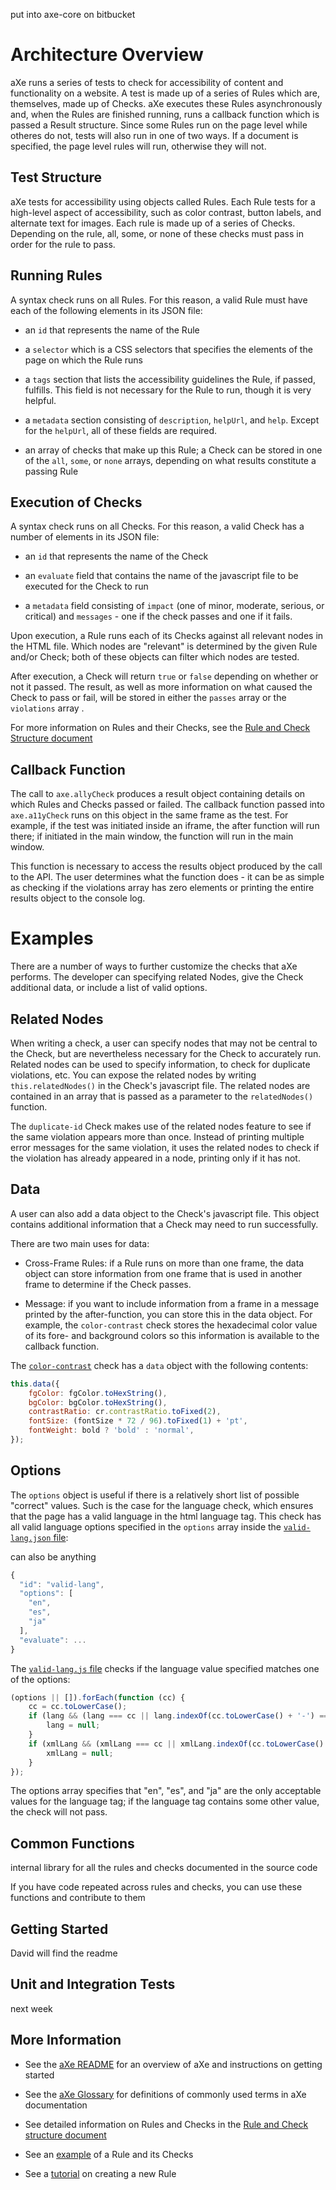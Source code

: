 put into axe-core on bitbucket


# Architecture Overview

aXe runs a series of tests to check for accessibility of content and functionality on a website. A test is made up of a series of Rules which are, themselves, made up of Checks. aXe executes these Rules asynchronously and, when the Rules are finished running, runs a callback function which is passed a Result structure. Since some Rules run on the page level while otheres do not, tests will also run in one of two ways. If a document is specified, the page level rules will run, otherwise they will not.

## Test Structure

aXe tests for accessibility using objects called Rules. Each Rule tests for a high-level aspect of accessibility, such as color contrast, button labels, and alternate text for images. Each rule is made up of a series of Checks. Depending on the rule, all, some, or none of these checks must pass in order for the rule to pass. 

## Running Rules

A syntax check runs on all Rules. For this reason, a valid Rule must have each of the following elements in its JSON file: 

* an `id` that represents the name of the Rule

* a `selector` which is a CSS selectors that specifies the elements of the page on which the Rule runs

* a `tags` section that lists the accessibility guidelines the Rule, if passed, fulfills. This field is not necessary for the Rule to run, though it is very helpful. 

* a `metadata` section consisting of `description`, `helpUrl`, and `help`. Except for the `helpUrl`, all of these fields are required.

* an array of checks that make up this Rule; a Check can be stored in one of the `all`, `some`, or `none` arrays, depending on what results constitute a passing Rule

## Execution of Checks

A syntax check runs on all Checks. For this reason, a valid Check has a number of elements in its JSON file: 

* an `id` that represents the name of the Check

* an `evaluate` field that contains the name of the javascript file to be executed for the Check to run

* a `metadata` field consisting of `impact` (one of minor, moderate, serious, or critical) and `messages` - one if the check passes and one if it fails. 

Upon execution, a Rule runs each of its Checks against all relevant nodes in the HTML file. Which nodes are "relevant" is determined by the given Rule and/or Check; both of these objects can filter which nodes are tested. 

After execution, a Check will return `true` or `false` depending on whether or not it passed. The result, as well as more information on what caused the Check to pass or fail, will be stored in either the `passes` array or the `violations` array
.

For more information on Rules and their Checks, see the [Rule and Check Structure document](rule_and_check_structure.md)

## Callback Function

The call to `axe.allyCheck` produces a result object containing details on which Rules and Checks passed or failed. The callback function passed into `axe.a11yCheck` runs on this object in the same frame as the test. For example, if the test was initiated inside an iframe, the after function will run there; if initiated in the main window, the function will run in the main window. 

This function is necessary to access the results object produced by the call to the API. The user determines what the function does - it can be as simple as checking if the violations array has zero elements or printing the entire results object to the console log.

# Examples

There are a number of ways to further customize the checks that aXe performs. The developer can specifying related Nodes, give the Check additional data, or include a list of valid options.

## Related Nodes

When writing a check, a user can specify nodes that may not be central to the Check, but are nevertheless necessary for the Check to accurately run. Related nodes can be used to specify information, to check for duplicate violations, etc. You can expose the related nodes by writing `this.relatedNodes()` in the Check's javascript file. The related nodes are contained in an array that is passed as a parameter to the `relatedNodes()` function.

The `duplicate-id` Check makes use of the related nodes feature to see if the same violation appears more than once. Instead of printing multiple error messages for the same violation, it uses the related nodes to check if the violation has already appeared in a node, printing only if it has not.

## Data

A user can also add a data object to the Check's javascript file. This object contains additional information that a Check may need to run successfully. 

There are two main uses for data:

* Cross-Frame Rules: if a Rule runs on more than one frame, the data object can store information from one frame that is used in another frame to determine if the Check passes.

* Message: if you want to include information from a frame in a message printed by the after-function, you can store this in the data object. For example, the `color-contrast` check stores the hexadecimal color value of its fore- and background colors so this information is available to the callback function. 

The [`color-contrast`](color-contrast.js) check has a `data` object with the following contents:

```javascript
this.data({
	fgColor: fgColor.toHexString(),
	bgColor: bgColor.toHexString(),
	contrastRatio: cr.contrastRatio.toFixed(2),
	fontSize: (fontSize * 72 / 96).toFixed(1) + 'pt',
	fontWeight: bold ? 'bold' : 'normal',
});
```

## Options

The `options` object is useful if there is a relatively short list of possible "correct" values. Such is the case for the language check, which ensures that the page has a valid language in the html language tag. This check has all valid language options specified in the `options` array inside the [`valid-lang.json` file](valid-lang.json):

can also be anything

```javascript
{
  "id": "valid-lang",
  "options": [
    "en",
    "es",
    "ja"
  ],
  "evaluate": ...
}
```

The [`valid-lang.js` file](valid-lang.js) checks if the language value specified matches one of the options: 

```javascript
(options || []).forEach(function (cc) {
	cc = cc.toLowerCase();
	if (lang && (lang === cc || lang.indexOf(cc.toLowerCase() + '-') === 0)) {
		lang = null;
	}
	if (xmlLang && (xmlLang === cc || xmlLang.indexOf(cc.toLowerCase() + '-') === 0)) {
		xmlLang = null;
	}
});
```

The options array specifies that "en", "es", and "ja" are the only acceptable values for the language tag; if the language tag contains some other value, the check will not pass.

## Common Functions

internal library for all the rules and checks
documented in the source code 

If you have code repeated across rules and checks, you can use these functions and contribute to them

## Getting Started

David will find the readme

## Unit and Integration Tests

next week

## More Information

* See the [aXe README](README.md) for an overview of aXe and instructions on getting started

* See the [aXe Glossary](Glossary.md) for definitions of commonly used terms in aXe documentation

* See detailed information on Rules and Checks in the [Rule and Check structure document](rule_and_check_structure.md)

* See an [example](Example.md) of a Rule and its Checks 

* See a [tutorial](Tutorial.md) on creating a new Rule
